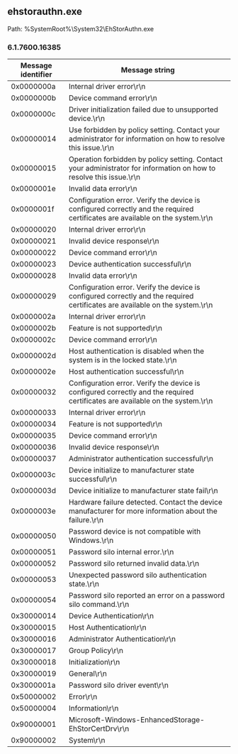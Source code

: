 ## ehstorauthn.exe

Path: %SystemRoot%\System32\EhStorAuthn.exe

### 6.1.7600.16385

Message identifier | Message string
--- | ---
0x0000000a | Internal driver error\r\n
0x0000000b | Device command error\r\n
0x0000000c | Driver initialization failed due to unsupported device.\r\n
0x00000014 | Use forbidden by policy setting. Contact your administrator for information on how to resolve this issue.\r\n
0x00000015 | Operation forbidden by policy setting. Contact your administrator for information on how to resolve this issue.\r\n
0x0000001e | Invalid data error\r\n
0x0000001f | Configuration error. Verify the device is configured correctly and the required certificates are available on the system.\r\n
0x00000020 | Internal driver error\r\n
0x00000021 | Invalid device response\r\n
0x00000022 | Device command error\r\n
0x00000023 | Device authentication successful\r\n
0x00000028 | Invalid data error\r\n
0x00000029 | Configuration error. Verify the device is configured correctly and the required certificates are available on the system.\r\n
0x0000002a | Internal driver error\r\n
0x0000002b | Feature is not supported\r\n
0x0000002c | Device command error\r\n
0x0000002d | Host authentication is disabled when the system is in the locked state.\r\n
0x0000002e | Host authentication successful\r\n
0x00000032 | Configuration error. Verify the device is configured correctly and the required certificates are available on the system.\r\n
0x00000033 | Internal driver error\r\n
0x00000034 | Feature is not supported\r\n
0x00000035 | Device command error\r\n
0x00000036 | Invalid device response\r\n
0x00000037 | Administrator authentication successful\r\n
0x0000003c | Device initialize to manufacturer state successful\r\n
0x0000003d | Device initialize to manufacturer state fail\r\n
0x0000003e | Hardware failure detected. Contact the device manufacturer for more information about the failure.\r\n
0x00000050 | Password device is not compatible with Windows.\r\n
0x00000051 | Password silo internal error.\r\n
0x00000052 | Password silo returned invalid data.\r\n
0x00000053 | Unexpected password silo authentication state.\r\n
0x00000054 | Password silo reported an error on a password silo command.\r\n
0x30000014 | Device Authentication\r\n
0x30000015 | Host Authentication\r\n
0x30000016 | Administrator Authentication\r\n
0x30000017 | Group Policy\r\n
0x30000018 | Initialization\r\n
0x30000019 | General\r\n
0x3000001a | Password silo driver event\r\n
0x50000002 | Error\r\n
0x50000004 | Information\r\n
0x90000001 | Microsoft-Windows-EnhancedStorage-EhStorCertDrv\r\n
0x90000002 | System\r\n
